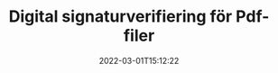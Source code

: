 ---
############################# Static ############################
layout: "auto-gen-signature"
date: 2022-03-01T15:12:22
draft: false
operation: Verify
signaturetype: Digital
fileformat: Pdf
productName: .NET
lang: sv
productCode: net
otherformats: pdf doc docx docm dot dotx odt ott xls xlsx xlsm xlsb ods ots xltx xltm pptx pptm
breadcrumb: Put Digital signature on Pdf for C#

############################# Head ############################
head_title: "Verifiering av Digital-signaturer för Pdf-filer via C#"
head_description: "Använd bara några rader med .NET-kod för att verifiera Pdf-dokument och deras Digital-signaturer."

############################# Header ############################
title: "Digital signaturverifiering för Pdf-filer"
description: "API för .NET ger möjlighet att verifiera Digital-signaturer i Pdf-dokument. Verifiering av e-signaturer i dina Pdf-dokument kan utföras snabbt och enkelt."
bg_image: "https://cms.admin.containerize.com/templates/aspose/App_Themes/V3/images/bg/header1.png"
bg_overlay: false
button:
    enable: true

############################# SubMenu ############################
submenu:
    enable: true

    left:
        img_alt: "GroupDocs.Signature for .NET"
        image: "https://cms.admin.containerize.com/templates/groupdocs/images/product-logos/90x90-noborder/groupdocs-signature-net.png"
        product: "GroupDocs.Signature"
        platform: ".NET"



############################# About ############################
about:
    enable: true
    title: "Upptäck nya API-funktioner för GroupDocs.Signature for .NET"
    content: |
        [GroupDocs.Signature for .NET](https://products.groupdocs.com/signature/net/) API ger ett brett utbud av sätt att bearbeta många dokumentformat genom att använda elektroniska signaturer. Många typer av digitala signaturer som texter, bilder, digitala certifikat, streckkoder, QR-koder, stämplar eller metadata stöds. Kunder kan lägga till, ta bort, redigera, validera eller söka i digitala signaturer i PDF-filer, MS Word-dokument, MS Excel-arbetsböcker, MS PowerPoint-presentationer, Adobe Photoshop-filer och olika bildformat. Otroligt många ytterligare funktioner och inställningar är tillgängliga.
    

############################# Steps ############################
steps:
    enable: true
    title_left: "Så här validerar du Digital-signaturer i ditt Pdf-dokument"
    content_left: |
        [GroupDocs.Signature for .NET](https://products.groupdocs.com/signature/net/) innehåller användbara funktioner som verifiering av Digital-signaturer placerade i Pdf-dokument. Använd denna möjlighet utan att implementera extra kod.
        
        * Först, instansiera signaturklass som tillhandahåller en konstruktorparametersökväg till ett dokument som ska verifieras.
        * För det andra, skapa ett nytt VerifyOptions-objekt och ställ in alla nödvändiga egenskaper.
        * Slutligen, anropa Signatures objekt Verify-metod som passerar VerifyOptions-instansen.
        * Bearbeta sedan verifieringsresultaten.

    title_right: "Systemkrav"
    content_right: |
        GroupDocs.Signature for .NET stöds på alla större plattformar och operativsystem. Innan du kör koden nedan, se till att du har följande förutsättningar installerade på ditt system.

        * Operativsystem: Microsoft Windows, Linux, MacOS
        * Utvecklingsmiljöer: Microsoft Visual Studio, Xamarin, MonoDevelop
        * Frameworks: .NET Framework, .NET Standard, .NET Core, Mono
        * Ladda ner den senaste versionen av GroupDocs.Signature for .NET från [Nuget](https://www.nuget.org/packages/groupdocs.signature)
         
    code: |
        ```csharp    
                
        // Set up input Pdf file
        string filePath = "input.pdf";

        // Instantiate Signature for input file
        using (GroupDocs.Signature.Signature signature = new GroupDocs.Signature.Signature(filePath))
        {
                //Provide verification options
                DigitalVerifyOptions options = new DigitalVerifyOptions()
                {
                    // Digital signature comment
                    Comments = "Approved by co-owner",
                    // specify period of signatures
                    SignDateTimeFrom = new DateTime(year: 2021, month: 01, day: 01),
                    SignDateTimeTo = new DateTime(year: 2022, month: 12, day: 31)
                };

                // Verify document signatures
                VerificationResult result = signature.Verify(options);

                //process result
                if (result.IsValid)
                {
                    //..
                }
        }

        ```

############################# Demos ############################
demos:
    enable: true
    title: "Signering med Digital signaturer Live Demo"
    content: |
       Lägg till olika elektroniska signaturer i filen Pdf just nu genom att besöka webbplatsen [GroupDocs.Signature App](https://products.groupdocs.app/signature/family).          

############################# More Formats ############################
more_formats:
    enable: true
    title: "Verifiera andra Digital-signaturer med C#"
    content: |
        "Verifiering av elektroniska signaturer placerade i olika dokument. Kontrollera kvaliteten på signaturerna i de populära filformaten som visas nedan."
    format: 
       
       
back_to_top:
    enable: true
---